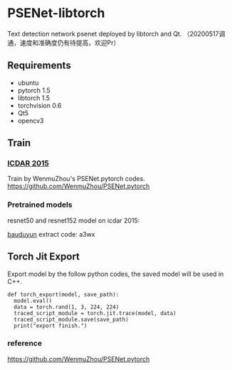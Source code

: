 # PSENet-libtorch
Text detection network psenet deployed by libtorch and Qt.
（20200517调通，速度和准确度仍有待提高，欢迎Pr）

## Requirements
* ubuntu
* pytorch 1.5
* libtorch 1.5
* torchvision 0.6
* Qt5
* opencv3


## Train
### [ICDAR 2015](http://rrc.cvc.uab.es/?ch=4)

Train by WenmuZhou's PSENet.pytorch codes.
https://github.com/WenmuZhou/PSENet.pytorch


### Pretrained models
resnet50 and resnet152 model on icdar 2015: 

[bauduyun](https://pan.baidu.com/s/1d3C2Izj7d_p_29s2eQANBA ) extract code: a3wx


## Torch Jit Export
Export model by the follow python codes, the saved model will be used in C++.



    def torch_export(model, save_path):
      model.eval()
      data = torch.rand(1, 3, 224, 224)
      traced_script_module = torch.jit.trace(model, data)
      traced_script_module.save(save_path)
      print("export finish.")


### reference
https://github.com/WenmuZhou/PSENet.pytorch
